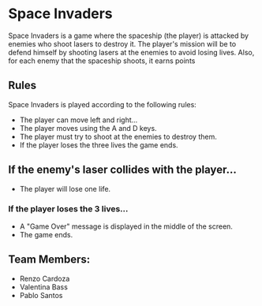 # Space Invaders
 Space Invaders is a game where the spaceship (the player) is attacked by enemies who shoot lasers to destroy it. The player's mission will be to defend himself by shooting lasers at the enemies to avoid losing lives. Also, for each enemy that the spaceship shoots, it earns points

## Rules
Space Invaders is played according to the following rules:

- The player can move left and right...
- The player moves using the A and D keys.
- The player must try to shoot at the enemies to destroy them.
- If the player loses the three lives the game ends.

## If the enemy's laser collides with the player...
- The player will lose one life.

### If the player loses the 3 lives...
- A "Game Over" message is displayed in the middle of the screen.
- The game ends.

## Team Members: 
-   Renzo Cardoza
-   Valentina Bass
-   Pablo Santos

